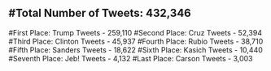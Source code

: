 #Total Number of Tweets: 432,346 
---
#First Place: Trump Tweets - 259,110
#Second Place: Cruz Tweets - 52,394
#Third Place: Clinton Tweets - 45,937
#Fourth Place: Rubio Tweets - 38,710
#Fifth Place: Sanders Tweets - 18,622
#Sixth Place: Kasich Tweets - 10,440
#Seventh Place: Jeb! Tweets - 4,132
#Last Place: Carson Tweets - 3,003
